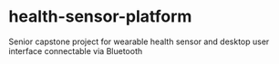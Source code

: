 # health-sensor-platform
Senior capstone project for wearable health sensor and desktop user interface connectable via Bluetooth
